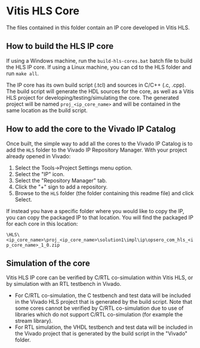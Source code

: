 # Vitis HLS Core

The files contained in this folder contain an IP core developed in Vitis HLS.

## How to build the HLS IP core

If using a Windows machine, run the `build-hls-cores.bat` batch file to build
the HLS IP core. If using a Linux machine, you can cd to the HLS folder and run
`make all`.

The IP core has its own build script (.tcl) and sources in C/C++ (.c, .cpp).
The build script will generate the HDL sources for the core,
as well as a Vitis HLS project for developing/testing/simulating the core.
The generated project will be named `proj_<ip_core_name>` and will be contained in
the same location as the build script.

## How to add the core to the Vivado IP Catalog

Once built, the simple way to add all the cores to the Vivado IP Catalog is to add the `HLS`
folder to the Vivado IP Repository Manager. With your project already opened in Vivado:

1. Select the Tools->Project Settings menu option.
2. Select the "IP" icon.
3. Select the "Repository Manager" tab.
4. Click the "+" sign to add a repository.
5. Browse to the `HLS` folder (the folder containing this readme file) and click Select.

If instead you have a specific folder where you would like to copy the IP, you can
copy the packaged IP to that location. You will find the packaged IP for each core
in this location:

`\HLS\<ip_core_name>\proj_<ip_core_name>\solution1\impl\ip\opsero_com_hls_<ip_core_name>_1_0.zip`

## Simulation of the core

Vitis HLS IP core can be verified by C/RTL co-simulation within Vitis HLS, or by simulation
with an RTL testbench in Vivado.

* For C/RTL co-simulation, the C testbench and test data will be included in the Vivado
HLS project that is generated by the build script. Note that some cores cannot be verified by
C/RTL co-simulation due to use of libraries which do not support C/RTL co-simulation (for example
the stream library).
* For RTL simulation, the VHDL testbench and test data will be included in the Vivado project
that is generated by the build script in the "Vivado" folder.


